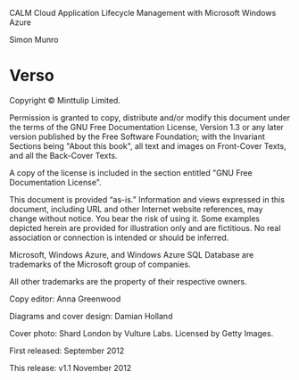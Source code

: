 CALMCloud Application Lifecycle Managementwith Microsoft Windows AzureSimon Munro


# Verso

Copyright © Minttulip Limited.Permission is granted to copy, distribute and/or modify this document under the terms of the GNU Free Documentation License, Version 1.3 or any later version published by the Free Software Foundation; with the Invariant Sections being "About this book", all text and images on Front-Cover Texts, and all the Back-Cover Texts.A copy of the license is included in the section entitled "GNU Free Documentation License".This document is provided “as-is.” Information and views expressed in this document, including URL and other Internet website references, may change without notice. You bear the risk of using it. Some examples depicted herein are provided for illustration only and are fictitious. No real association or connection is intended or should be inferred.Microsoft, Windows Azure, and Windows Azure SQL Database are trademarks of the Microsoft group of companies.All other trademarks are the property of their respective owners.Copy editor: Anna GreenwoodDiagrams and cover design: Damian HollandCover photo: Shard London by Vulture Labs. Licensed by Getty Images.First released: September 2012This release: v1.1 November 2012